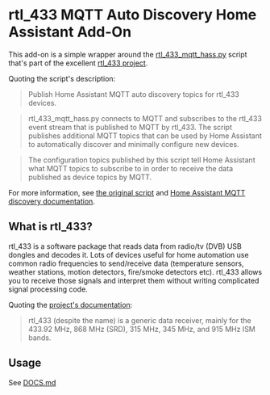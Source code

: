 # rtl_433 MQTT Auto Discovery Home Assistant Add-On

This add-on is a simple wrapper around the [rtl_433_mqtt_hass.py](https://github.com/merbanan/rtl_433/blob/a20cd1a62caa52dad97e4a99f8373b2fba3986d9/examples/rtl_433_mqtt_hass.py) script that's part of the excellent [rtl_433 project](https://github.com/merbanan/rtl_433).

Quoting the script's description:

> Publish Home Assistant MQTT auto discovery topics for rtl_433 devices.

> rtl_433_mqtt_hass.py connects to MQTT and subscribes to the rtl_433 event stream that is published to MQTT by rtl_433. The script publishes additional MQTT topics that can be used by Home Assistant to automatically discover and minimally configure new devices.

> The configuration topics published by this script tell Home Assistant what MQTT topics to subscribe to in order to receive the data published as device topics by MQTT.

For more information, see [the original script](https://github.com/merbanan/rtl_433/blob/a20cd1a62caa52dad97e4a99f8373b2fba3986d9/examples/rtl_433_mqtt_hass.py) and [Home Assistant MQTT discovery documentation](https://www.home-assistant.io/docs/mqtt/discovery/).

## What is rtl_433?

rtl_433 is a software package that reads data from radio/tv (DVB) USB dongles and decodes it. Lots of devices useful for home automation use common radio frequencies to send/receive data (temperature sensors, weather stations, motion detectors, fire/smoke detectors etc). rtl_433 allows you to receive those signals and interpret them without writing complicated signal processing code.

Quoting the [project's documentation](https://github.com/merbanan/rtl_433/blob/master/README.md):

> rtl_433 (despite the name) is a generic data receiver, mainly for the 433.92 MHz, 868 MHz (SRD), 315 MHz, 345 MHz, and 915 MHz ISM bands.

## Usage

See [DOCS.md](DOCS.md)

